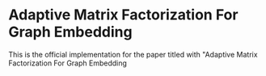 # Adaptive Matrix Factorization For Graph Embedding
This is the official implementation for the paper titled with "Adaptive Matrix Factorization For Graph Embedding
